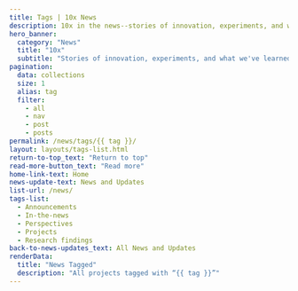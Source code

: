 ```yaml
---
title: Tags | 10x News
description: 10x in the news--stories of innovation, experiments, and what we've learned as we work toward delivering good-for-people digital solutions
hero_banner:
  category: "News"
  title: "10x"
  subtitle: "Stories of innovation, experiments, and what we've learned as we work toward delivering good-for-people digital solutions"
pagination:
  data: collections
  size: 1
  alias: tag
  filter:
    - all
    - nav
    - post
    - posts
permalink: /news/tags/{{ tag }}/
layout: layouts/tags-list.html
return-to-top_text: "Return to top"
read-more-button_text: "Read more"
home-link-text: Home
news-update-text: News and Updates
list-url: /news/
tags-list:
  - Announcements
  - In-the-news
  - Perspectives
  - Projects
  - Research findings
back-to-news-updates_text: All News and Updates
renderData:
  title: "News Tagged"
  description: "All projects tagged with “{{ tag }}”"
---
```

